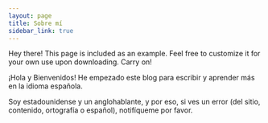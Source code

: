 ```yaml
---
layout: page
title: Sobre mí
sidebar_link: true
---
```


<p class="message">
  Hey there! This page is included as an example. Feel free to customize it
  for your own use upon downloading. Carry on!
</p>

¡Hola y Bienvenidos! He empezado este blog para escribir y aprender más en la idioma española.

Soy estadounidense y un anglohablante, y por eso, si ves un error (del sitio, contenido, ortografía o español), notifíqueme  por favor.
